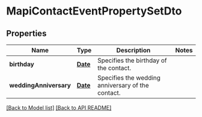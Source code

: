 
# MapiContactEventPropertySetDto
## Properties
Name | Type | Description | Notes
------------ | ------------- | ------------- | -------------
**birthday** | [**Date**](Date.md) | Specifies the birthday of the contact. | 
**weddingAnniversary** | [**Date**](Date.md) | Specifies the wedding anniversary of the contact.              | 




[[Back to Model list]](Models.md) [[Back to API README]](README.md)

